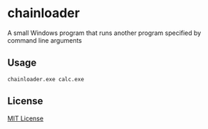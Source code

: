 # chainloader
A small Windows program that runs another program specified by command line arguments

## Usage

```
chainloader.exe calc.exe
```

## License

[MIT License](LICENSE)
